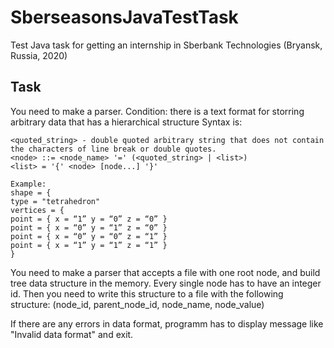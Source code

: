 # SberseasonsJavaTestTask

Test Java task for getting an internship in Sberbank Technologies (Bryansk, Russia, 2020)

Task
-------------------------
You need to make a parser.
Condition: there is a text format for storring arbitrary data that has a hierarchical structure
Syntax is:
```<node_name> - a string of letters, digits and the character '_'; not starting with the digit
<quoted_string> - double quoted arbitrary string that does not contain the characters of line break or double quotes.
<node> ::= <node_name> '=' (<quoted_string> | <list>)
<list> = '{' <node> [node...] '}'

Example:
shape = {
type = "tetrahedron"
vertices = {
point = { x = “1” y = “0” z = “0” }
point = { x = “0” y = “1” z = “0” }
point = { x = “0” y = “0” z = “1” }
point = { x = “1” y = “1” z = “1” }
}
```
You need to make a parser that accepts a file with one root node, and build tree data structure in the memory. Every single node has to have an integer id. Then you need to write this structure to a file with the following structure: (node_id, parent_node_id, node_name, node_value)

If there are any errors in data format, programm has to display message like "Invalid data format" and exit.
